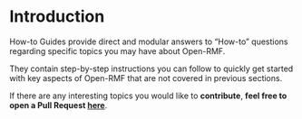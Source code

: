 # Introduction

How-to Guides provide direct and modular answers to “How-to” questions regarding specific topics you may have about Open-RMF. 

They contain step-by-step instructions you can follow to quickly get started with key aspects of Open-RMF that are not covered in previous sections.

If there are any interesting topics you would like to **contribute**, **feel free to open a Pull Request [here](https://github.com/osrf/ros2multirobotbook)**.

